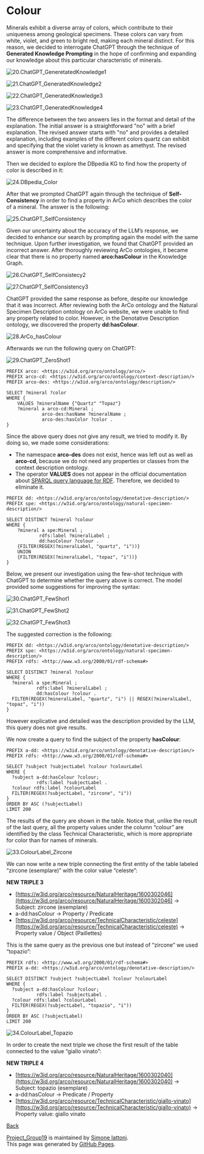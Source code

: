 # Colour

Minerals exhibit a diverse array of colors, which contribute to their uniqueness among geological specimens. These colors can vary from white, violet, and green to bright red, making each mineral distinct. For this reason, we decided to interrogate ChatGPT through the technique of **Generated Knowledge Prompting** in the hope of confirming and expanding our knowledge about this particular characteristic of minerals.

![20.ChatGPT_GeneretatedKnowledge1](https://github.com/simiat/Project_Group19/blob/master/immagini_markdown/20.ChatGPT_GeneretatedKnowledge1.png)

![21.ChatGPT_GeneratedKnowledge2](https://github.com/simiat/Project_Group19/blob/master/immagini_markdown/21.ChatGPT_GeneratedKnowledge2.png)

![22.ChatGPT_GeneratedKnowledge3](https://github.com/simiat/Project_Group19/blob/master/immagini_markdown/22.ChatGPT_GeneratedKnowledge3.png)

![23.ChatGPT_GeneratedKnowledge4](https://github.com/simiat/Project_Group19/blob/master/immagini_markdown/23.ChatGPT_GeneratedKnowledge4.png)

The difference between the two answers lies in the format and detail of the explanation. The initial answer is a straightforward "no" with a brief explanation. The revised answer starts with "no" and provides a detailed explanation, including examples of the different colors quartz can exhibit and specifying that the violet variety is known as amethyst. The revised answer is more comprehensive and informative.

Then we decided to explore the DBpedia KG to find how the property of color is described in it:

![24.DBpedia_Color](https://github.com/simiat/Project_Group19/blob/master/immagini_markdown/24.DBpedia_Color.png)

After that we prompted ChatGPT again through the technique of **Self-Consistency** in order to find a property in ArCo which describes the color of a mineral. The answer is the following:

![25.ChatGPT_SelfConsistency](https://github.com/simiat/Project_Group19/blob/master/immagini_markdown/25.ChatGPT_SelfConsistency.png)

Given our uncertainty about the accuracy of the LLM’s response, we decided to enhance our search by prompting again the model with the same technique. Upon further investigation, we found that ChatGPT provided an incorrect answer. After thoroughly reviewing ArCo ontologies, it became clear that there is no property named **arco:hasColour** in the Knowledge Graph.

![26.ChatGPT_SelfConsistecy2](https://github.com/simiat/Project_Group19/blob/master/immagini_markdown/26.ChatGPT_SelfConsistecy2.png)

![27.ChatGPT_SelfConsistency3](https://github.com/simiat/Project_Group19/blob/master/immagini_markdown/27.ChatGPT_SelfConsistency3.png)

ChatGPT provided the same response as before, despite our knowledge that it was incorrect. After reviewing both the ArCo ontology and the Natural Specimen Description ontology on ArCo website, we were unable to find any property related to color. However, in the Denotative Description ontology, we discovered the property **dd:hasColour**.

![28.ArCo_hasColour](https://github.com/simiat/Project_Group19/blob/master/immagini_markdown/28.ArCo_hasColour.png) 

Afterwards we run the following query on ChatGPT:

![29.ChatGPT_ZeroShot1](https://github.com/simiat/Project_Group19/blob/master/immagini_markdown/29.ChatGPT_ZeroShot1.png)

```sparql
PREFIX arco: <https://w3id.org/arco/ontology/arco/>
PREFIX arco-cd: <https://w3id.org/arco/ontology/context-description/>
PREFIX arco-des: <https://w3id.org/arco/ontology/description/>

SELECT ?mineral ?color
WHERE {
    VALUES ?mineralName {"Quartz" "Topaz"}
    ?mineral a arco-cd:Mineral ;
             arco-des:hasName ?mineralName ;
             arco-des:hasColor ?color .
}
```

Since the above query does not give any result, we tried to modify it. By doing so, we made some considerations:

- The namespace **arco-des** does not exist, hence was left out as well as **arco-cd**, because we do not need any properties or classes from the context description ontology.
- The operator **VALUES** does not appear in the official documentation about [SPARQL query language for RDF](https://www.w3.org/TR/rdf-sparql-query/). Therefore, we decided to eliminate it.

```sparql
PREFIX dd: <https://w3id.org/arco/ontology/denotative-description/>
PREFIX spe: <https://w3id.org/arco/ontology/natural-specimen-description/>

SELECT DISTINCT ?mineral ?colour
WHERE {
    ?mineral a spe:Mineral ;
            rdfs:label ?mineralLabel ;
            dd:hasColour ?colour .
    {FILTER(REGEX(?mineralLabel, "quartz", "i"))}
    UNION
    {FILTER(REGEX(?mineralLabel, "topaz", "i"))}
}
```

Below, we present our investigation using the few-shot technique with ChatGPT to determine whether the query above is correct. The model provided some suggestions for improving the syntax:

![30.ChatGPT_FewShot1](https://github.com/simiat/Project_Group19/blob/master/immagini_markdown/30.ChatGPT_FewShot1.png) 

![31.ChatGPT_FewShot2](https://github.com/simiat/Project_Group19/blob/master/immagini_markdown/31.ChatGPT_FewShot2.png) 

![32.ChatGPT_FewShot3](https://github.com/simiat/Project_Group19/blob/master/immagini_markdown/32.ChatGPT_FewShot3.png)

The suggested correction is the following:

```sparql
PREFIX dd: <https://w3id.org/arco/ontology/denotative-description/>
PREFIX spe: <https://w3id.org/arco/ontology/natural-specimen-description/>
PREFIX rdfs: <http://www.w3.org/2000/01/rdf-schema#>

SELECT DISTINCT ?mineral ?colour
WHERE {
  ?mineral a spe:Mineral ;
           rdfs:label ?mineralLabel ;
           dd:hasColour ?colour .
  FILTER(REGEX(?mineralLabel, "quartz", "i") || REGEX(?mineralLabel, "topaz", "i"))
}
```

However explicative and detailed was the description provided by the LLM, this query does not give results.

We now create a query to find the subject of the property **hasColour**:

```sparql
PREFIX a-dd: <https://w3id.org/arco/ontology/denotative-description/>
PREFIX rdfs: <http://www.w3.org/2000/01/rdf-schema#>

SELECT ?subject ?subjectLabel ?colour ?colourLabel
WHERE {
  ?subject a-dd:hasColour ?colour;
           rdfs:label ?subjectLabel .
  ?colour rdfs:label ?colourLabel
  FILTER(REGEX(?subjectLabel, "zircone", "i"))
}
ORDER BY ASC (?subjectLabel)
LIMIT 200
```

The results of the query are shown in the table. Notice that, unlike the result of the last query, all the property values under the column “colour” are identified by the class Technical Characteristic, which is more appropriate for color than for names of minerals.

![33.ColourLabel_Zircone](https://github.com/simiat/Project_Group19/blob/master/immagini_markdown/33.ColourLabel_Zircone.png)

We can now write a new triple connecting the first entity of the table labeled “zircone (esemplare)” with the color value “celeste”:

**NEW TRIPLE 3**

- [https://w3id.org/arco/resource/NaturalHeritage/1600302046](https://w3id.org/arco/resource/NaturalHeritage/1600302046) → Subject: zircone (esemplare)
- a-dd:hasColour → Property / Predicate
- [https://w3id.org/arco/resource/TechnicalCharacteristic/celeste](https://w3id.org/arco/resource/TechnicalCharacteristic/celeste) → Property value / Object (Paillettes)

This is the same query as the previous one but instead of “zircone” we used “topazio”:

```sparql
PREFIX rdfs: <http://www.w3.org/2000/01/rdf-schema#>
PREFIX a-dd: <https://w3id.org/arco/ontology/denotative-description/>

SELECT DISTINCT ?subject ?subjectLabel ?colour ?colourLabel
WHERE {
  ?subject a-dd:hasColour ?colour;
           rdfs:label ?subjectLabel .
  ?colour rdfs:label ?colourLabel
  FILTER(REGEX(?subjectLabel, "topazio", "i"))
}
ORDER BY ASC (?subjectLabel)
LIMIT 200
```
![34.ColourLabel_Topazio](https://github.com/simiat/Project_Group19/blob/master/immagini_markdown/34.ColourLabel_Topazio.png)

In order to create the next triple we chose the first result of the table connected to the value “giallo vinato”:

**NEW TRIPLE 4**

- [https://w3id.org/arco/resource/NaturalHeritage/1600302040](https://w3id.org/arco/resource/NaturalHeritage/1600302040) → Subject: topazio (esemplare)
- a-dd:hasColour → Predicate / Property
- [https://w3id.org/arco/resource/TechnicalCharacteristic/giallo-vinato](https://w3id.org/arco/resource/TechnicalCharacteristic/giallo-vinato) → Property value: giallo vinato

[Back](./)


<span class="site-footer-owner"> [Project_Group19](https://github.com/simiat/Project_Group19) is maintained by [Simone Iattoni](https://github.com/simiat).
</span>  
<span class="site-footer-credits">
This page was generated by [GitHub Pages](https://pages.github.com).
</span>
